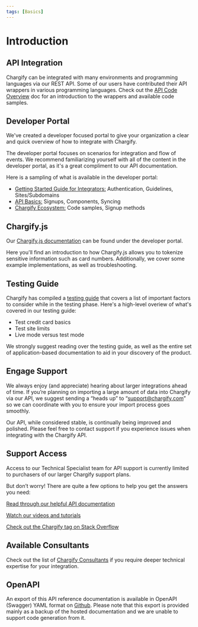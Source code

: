 ```yaml
---
tags: [Basics]
---
```


# Introduction

## API Integration

Chargify can be integrated with many environments and programming languages via our REST API. Some of our users have contributed their API wrappers in various programming languages. Check out the [API Code Overview](https://developer.chargify.com/content/ecosystem/api-code-samples.html) doc for an introduction to the wrappers and available code samples.

## Developer Portal

We've created a developer focused portal to give your organization a clear and quick overview of how to integrate with Chargify. 

The developer portal focuses on scenarios for integration and flow of events. We recommend familiarizing yourself with all of the content in the developer portal, as it's a great compliment to our API documentation.

Here is a sampling of what is available in the developer portal:

+ [Getting Started Guide for Integrators:](https://developer.chargify.com/content/getting-started/authentication.html) Authentication, Guidelines, Sites/Subdomains
+ [API Basics:](https://developer.chargify.com/content/basics/signups.html) Signups, Components, Syncing
+ [Chargify Ecosystem:](https://developer.chargify.com/content/ecosystem/ecosystem.html) Code samples, Signup methods

## Chargify.js

Our [Chargify.js documentation](https://developer.chargify.com/content/chargify-js/chargify-js.html) can be found under the developer portal. 

Here you'll find an introduction to how Chargify.js allows you to tokenize sensitive information such as card numbers. Additionally, we cover some example implementations, as well as troubleshooting.

## Testing Guide

Chargify has compiled a [testing guide](https://help.chargify.com/testing/testing-intro.html) that covers a list of important factors to consider while in the testing phase. Here's a high-level overiew of what's covered in our testing guide:

+ Test credit card basics
+ Test site limits
+ Live mode versus test mode

We strongly suggest reading over the testing guide, as well as the entire set of application-based documentation to aid in your discovery of the product.

## Engage Support

We always enjoy (and appreciate) hearing about larger integrations ahead of time. If you’re planning on importing a large amount of data into Chargify via our API, we suggest sending a “heads up” to “support@chargify.com” so we can coordinate with you to ensure your import process goes smoothly.

Our API, while considered stable, is continually being improved and polished. Please feel free to contact support if you experience issues when integrating with the Chargify API.

## Support Access

Access to our Technical Specialist team for API support is currently limited to purchasers of our larger Chargify support plans. 

But don’t worry! There are quite a few options to help you get the answers you need:

[Read through our helpful API documentation](http://developer.chargify.com)

[Watch our videos and tutorials](https://chargify.com/tutorials)

[Check out the Chargify tag on Stack Overflow](http://stackoverflow.com/questions/tagged/chargify)

## Available Consultants

Check out the list of [Chargify Consultants](http://chargify.com/consultants) if you require deeper technical expertise for your integration.

## OpenAPI

An export of this API reference documentation is available in OpenAPI (Swagger) YAML format on [Github](https://github.com/chargify/api-reference-export). Please note that this export is provided mainly as a backup of the hosted documentation and we are unable to support code generation from it.